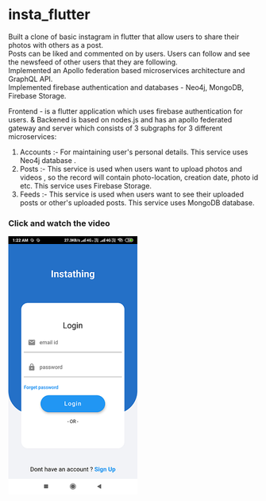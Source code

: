 # insta_flutter

Built a clone of basic instagram in flutter that allow users to share their photos with others as a post.</br>
Posts can be liked and commented on by users. Users can follow and see the newsfeed of other users 
that they are following. </br>
Implemented an Apollo federation based microservices architecture and GraphQL API.</br>
Implemented firebase authentication and databases - Neo4j, MongoDB, Firebase Storage.</br>

Frontend - is a flutter application which uses firebase authentication for users.
&
Backened is based on nodes.js and has an apollo federated gateway and server which consists of 3 subgraphs for 3 different microservices:
1) Accounts :- For maintaining user's personal details. This service uses Neo4j database .
2) Posts :- This service is used when users want to upload photos and videos , so the record will contain photo-location, creation date, photo id etc. This service uses             Firebase Storage.
3) Feeds :- This service is used when users want to see their uploaded posts or other's uploaded posts. This service uses MongoDB database.

### Click and watch the video
[![Output video](/out_thumbn.png)](https://drive.google.com/file/d/12TyxsefCmty0KxsG186VolmUmeSNJ6dR/view?usp=sharing) </br>



